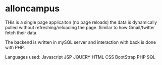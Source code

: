 # alloncampus
THis is a single page applicaiton (no page reloads) the data is dynamically pulled without refreshing/reloading the page. 
Similar to how Gmail/twitter fetch their data.

The backend is written in mySQL server and interaction with back is done with PHP.

Languages used:
Javascript
JSP
JQUERY
HTML
CSS
BootStrap
PHP
SQL
